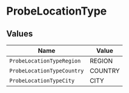 # ProbeLocationType


## Values

| Name                       | Value                      |
| -------------------------- | -------------------------- |
| `ProbeLocationTypeRegion`  | REGION                     |
| `ProbeLocationTypeCountry` | COUNTRY                    |
| `ProbeLocationTypeCity`    | CITY                       |